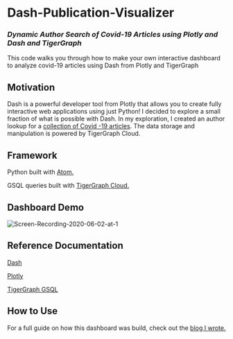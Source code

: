 # Dash-Publication-Visualizer
### *Dynamic Author Search of Covid-19 Articles using Plotly and Dash and TigerGraph*
This code walks you through how to make your own interactive dashboard to analyze covid-19 articles using Dash from Plotly and TigerGraph

## Motivation
Dash is a powerful developer tool from Plotly that allows you to create fully interactive web applications using just Python! I decided to explore a small fraction of what is possible with Dash. In my exploration, I created an author lookup for a [collection of Covid -19 articles](https://www.kaggle.com/allen-institute-for-ai/CORD-19-research-challenge). The data storage and manipulation is powered by TigerGraph Cloud.

## Framework
Python built with [Atom.](https://atom.io/)

GSQL queries built with [TigerGraph Cloud.](https://www.tigergraph.com/cloud/)

## Dashboard Demo
![Screen-Recording-2020-06-02-at-1](https://user-images.githubusercontent.com/46678528/83682677-ddf37f00-a5a9-11ea-964b-307ec11573f7.gif)

## Reference Documentation
[Dash](https://dash.plotly.com/)

[Plotly](https://plotly.com/python/)

[TigerGraph GSQL](https://docs.tigergraph.com/)

## How to Use
For a full guide on how this dashboard was build, check out the [blog I wrote.](https://towardsdatascience.com/developing-a-dynamic-author-search-of-covid-19-articles-using-plotly-dash-tigergraph-part-4-34e240882a06)
